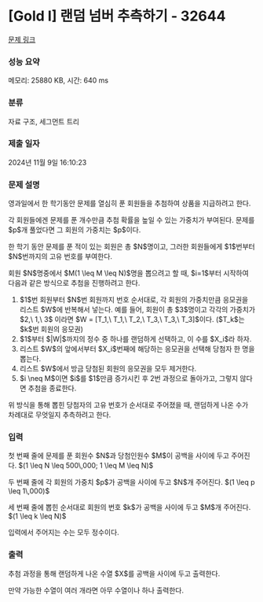# [Gold I] 랜덤 넘버 추측하기 - 32644 

[문제 링크](https://www.acmicpc.net/problem/32644) 

### 성능 요약

메모리: 25880 KB, 시간: 640 ms

### 분류

자료 구조, 세그먼트 트리

### 제출 일자

2024년 11월 9일 16:10:23

### 문제 설명

<p>영과일에서 한 학기동안 문제를 열심히 푼 회원들을 추첨하여 상품을 지급하려고 한다.</p>

<p>각 회원들에겐 문제를 푼 개수만큼 추첨 확률을 높일 수 있는 가중치가 부여된다. 문제를 $p$개 풀었다면 그 회원의 가중치는 $p$이다.</p>

<p>한 학기 동안 문제를 푼 적이 있는 회원은 총 $N$명이고, 그러한 회원들에게 $1$번부터 $N$번까지의 고유 번호를 부여한다.</p>

<p>회원 $N$명중에서 $M(1 \leq M \leq N)$명을 뽑으려고 할 때, $i=1$부터 시작하여 다음과 같은 방식으로 추첨을 진행하려고 한다.</p>

<ol>
	<li>$1$번 회원부터 $N$번 회원까지 번호 순서대로, 각 회원의 가중치만큼 응모권을 리스트 $W$에 반복해서 넣는다. 예를 들어, 회원이 총 $3$명이고 각각의 가중치가 $2,\ 1,\ 3$ 이라면 $W = [T_1,\ T_1,\ T_2,\ T_3,\ T_3,\ T_3]$이다. ($T_k$는 $k$번 회원의 응모권)</li>
	<li>$1$부터 $|W|$까지의 정수 중 하나를 랜덤하게 선택하고, 이 수를 $X_i$라 하자.</li>
	<li>리스트 $W$의 앞에서부터 $X_i$번째에 해당하는 응모권을 선택해 당첨자 한 명을 뽑는다.</li>
	<li>리스트 $W$에서 방금 당첨된 회원의 응모권을 모두 제거한다.</li>
	<li>$i \neq M$이면 $i$를 $1$만큼 증가시킨 후 2번 과정으로 돌아가고, 그렇지 않다면 추첨을 종료한다.</li>
</ol>

<p>위 방식을 통해 뽑힌 당첨자의 고유 번호가 순서대로 주어졌을 때, 랜덤하게 나온 수가 차례대로 무엇일지 추측하려고 한다.</p>

### 입력 

 <p>첫 번째 줄에 문제를 푼 회원수 $N$과 당첨인원수 $M$이 공백을 사이에 두고 주어진다. $(1 \leq N \leq 500\,000; 1 \leq M \leq N)$</p>

<p>두 번째 줄에 각 회원의 가중치 $p$가 공백을 사이에 두고 $N$개 주어진다. $(1 \leq p \leq 1\,000)$</p>

<p>세 번째 줄에 뽑힌 순서대로 회원의 번호 $k$가 공백을 사이에 두고 $M$개 주어진다. $(1 \leq k \leq N)$</p>

<p>입력에서 주어지는 수는 모두 정수이다.</p>

### 출력 

 <p>추첨 과정을 통해 랜덤하게 나온 수열 $X$를 공백을 사이에 두고 출력한다.</p>

<p>만약 가능한 수열이 여러 개라면 아무 수열이나 하나 출력한다.</p>

